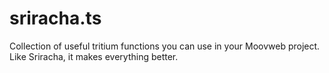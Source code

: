 sriracha.ts
===========

Collection of useful tritium functions you can use in your Moovweb project. Like Sriracha, it makes everything better.
